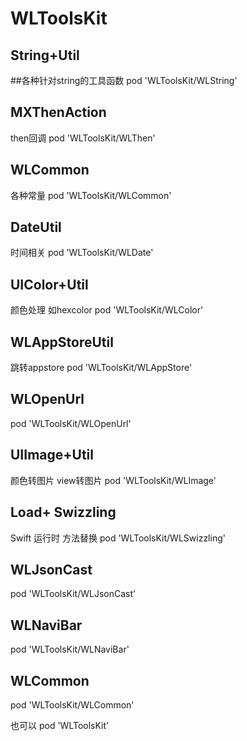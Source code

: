 # WLToolsKit

## String+Util 
##各种针对string的工具函数
pod 'WLToolsKit/WLString'

## MXThenAction  
then回调
pod 'WLToolsKit/WLThen'

## WLCommon
各种常量 
pod 'WLToolsKit/WLCommon'

## DateUtil
时间相关
pod 'WLToolsKit/WLDate'

## UIColor+Util
颜色处理 如hexcolor
pod 'WLToolsKit/WLColor'

## WLAppStoreUtil
跳转appstore
pod 'WLToolsKit/WLAppStore'

## WLOpenUrl
pod 'WLToolsKit/WLOpenUrl'

## UIImage+Util
颜色转图片 view转图片
pod 'WLToolsKit/WLImage'

## Load+ Swizzling
Swift 运行时 方法替换
pod 'WLToolsKit/WLSwizzling'


## WLJsonCast
pod 'WLToolsKit/WLJsonCast'

## WLNaviBar
pod 'WLToolsKit/WLNaviBar'

## WLCommon
pod 'WLToolsKit/WLCommon'

也可以
pod 'WLToolsKit'
